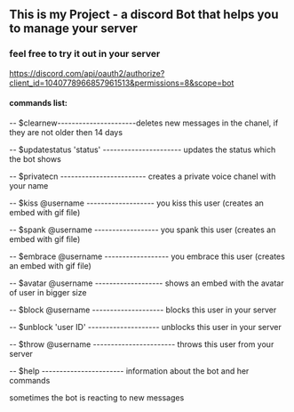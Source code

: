 ## This is my Project - a discord Bot that helps you to manage your server
### feel free to try it out in your server

https://discord.com/api/oauth2/authorize?client_id=1040778966857961513&permissions=8&scope=bot

#### commands list:

-- $clearnew----------------------deletes new messages in the chanel, if they are not older then 14 days

-- $updatestatus 'status' ---------------------- updates the status which the bot shows

-- $privatecn ------------------------ creates a private voice chanel with your name

-- $kiss @username ------------------- you kiss this user (creates an embed with gif file)

-- $spank @username ------------------ you spank this user (creates an embed with gif file)

-- $embrace @username ------------------ you embrace this user (creates an embed with gif file)

-- $avatar @username ------------------- shows an embed with the avatar of user in bigger size

-- $block @username -------------------- blocks this user in your server

-- $unblock 'user ID' -------------------- unblocks this user in your server

-- $throw @username ----------------------- throws this user from your server

-- $help ----------------------- information about the bot and her commands

sometimes the bot is reacting to new messages